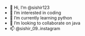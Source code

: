 - 👋 Hi, I’m @sishir123
- 👀 I’m interested in coding
- 🌱 I’m currently learning python
- 💞️ I’m looking to collaborate on java
- 📫 @sishir_09..instagram
<!---
sishir123/sishir123 is a ✨ special ✨ repository because its `README.md` (this file) appears on your GitHub profile.
You can click the Preview link to take a look at your changes.
--->
